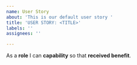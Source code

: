 ```yaml
---
name: User Story
about: 'This is our default user story '
title: 'USER STORY: <TITLE>'
labels: ''
assignees: ''

---
```


As a **role** I can **capability** so that **received  benefit**.
